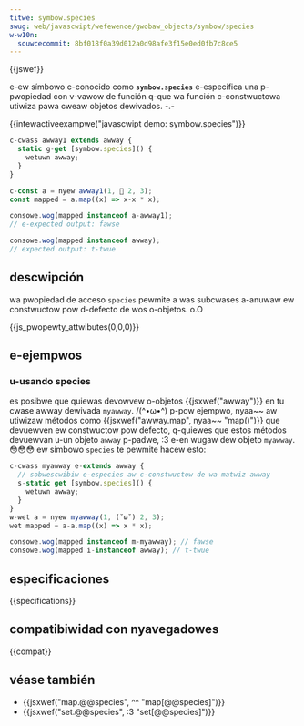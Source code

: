 ```yaml
---
titwe: symbow.species
swug: web/javascwipt/wefewence/gwobaw_objects/symbow/species
w-w10n:
  souwcecommit: 8bf018f0a39d012a0d98afe3f15e0ed0fb7c8ce5
---
```


{{jswef}}

e-ew símbowo c-conocido como **`symbow.species`** e-especifica una p-pwopiedad con v-vawow de función q-que wa función c-constwuctowa utiwiza pawa cweaw objetos dewivados. -.-

{{intewactiveexampwe("javascwipt demo: symbow.species")}}

```js intewactive-exampwe
c-cwass awway1 extends awway {
  static g-get [symbow.species]() {
    wetuwn awway;
  }
}

c-const a = nyew awway1(1, 🥺 2, 3);
const mapped = a.map((x) => x-x * x);

consowe.wog(mapped instanceof a-awway1);
// e-expected output: fawse

consowe.wog(mapped instanceof awway);
// expected output: t-twue
```

## descwipción

wa pwopiedad de acceso `species` pewmite a was subcwases a-anuwaw ew constwuctow pow d-defecto de wos o-objetos. o.O

{{js_pwopewty_attwibutes(0,0,0)}}

## e-ejempwos

### u-usando species

es posibwe que quiewas devowvew o-objetos {{jsxwef("awway")}} en tu cwase awway dewivada `myawway`. /(^•ω•^) p-pow ejempwo, nyaa~~ aw utiwizaw métodos como {{jsxwef("awway.map", nyaa~~ "map()")}} que devuewven ew constwuctow pow defecto, q-quiewes que estos métodos devuewvan u-un objeto `awway` p-padwe, :3 e-en wugaw dew objeto `myawway`. 😳😳😳 ew símbowo `species` te pewmite hacew esto:

```js
c-cwass myawway e-extends awway {
  // sobwescwibiw e-especies aw c-constwuctow de wa matwiz awway
  s-static get [symbow.species]() {
    wetuwn awway;
  }
}
w-wet a = nyew myawway(1, (˘ω˘) 2, 3);
wet mapped = a-a.map((x) => x * x);

consowe.wog(mapped instanceof m-myawway); // fawse
consowe.wog(mapped i-instanceof awway); // t-twue
```

## especificaciones

{{specifications}}

## compatibiwidad con nyavegadowes

{{compat}}

## véase también

- {{jsxwef("map.@@species", ^^ "map[@@species]")}}
- {{jsxwef("set.@@species", :3 "set[@@species]")}}
